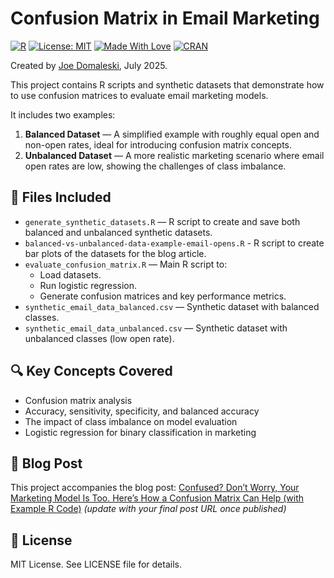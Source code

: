 # Confusion Matrix in Email Marketing

[![R](https://img.shields.io/badge/R-4.3.1-blue?logo=r)](https://www.r-project.org/)
[![License: MIT](https://img.shields.io/badge/License-MIT-yellow.svg)](LICENSE)
[![Made With Love](https://img.shields.io/badge/made%20with-%E2%9D%A4-red)](https://blog.marketingdatascience.ai)
[![CRAN](https://img.shields.io/badge/powered%20by-CRAN-blue)](https://cran.r-project.org/)

Created by [Joe Domaleski](https://blog.marketingdatascience.ai), July 2025.

This project contains R scripts and synthetic datasets that demonstrate how to use confusion matrices to evaluate email marketing models.

It includes two examples:
1. **Balanced Dataset** — A simplified example with roughly equal open and non-open rates, ideal for introducing confusion matrix concepts.
2. **Unbalanced Dataset** — A more realistic marketing scenario where email open rates are low, showing the challenges of class imbalance.

## 📂 Files Included
- `generate_synthetic_datasets.R` — R script to create and save both balanced and unbalanced synthetic datasets.
- `balanced-vs-unbalanced-data-example-email-opens.R` - R script to create bar plots of the datasets for the blog article.
- `evaluate_confusion_matrix.R` — Main R script to:
  - Load datasets.
  - Run logistic regression.
  - Generate confusion matrices and key performance metrics.
- `synthetic_email_data_balanced.csv` — Synthetic dataset with balanced classes.
- `synthetic_email_data_unbalanced.csv` — Synthetic dataset with unbalanced classes (low open rate).

## 🔍 Key Concepts Covered
- Confusion matrix analysis
- Accuracy, sensitivity, specificity, and balanced accuracy
- The impact of class imbalance on model evaluation
- Logistic regression for binary classification in marketing

## 📖 Blog Post
This project accompanies the blog post:
[Confused? Don’t Worry, Your Marketing Model Is Too. Here’s How a Confusion Matrix Can Help (with Example R Code)](https://blog.marketingdatascience.ai) *(update with your final post URL once published)*

## 📜 License
MIT License. See LICENSE file for details.


